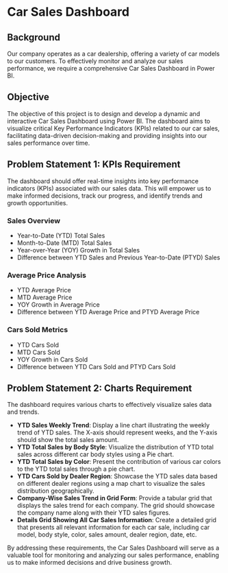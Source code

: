 # Car Sales Dashboard

## Background
Our company operates as a car dealership, offering a variety of car models to our customers. To effectively monitor and analyze our sales performance, we require a comprehensive Car Sales Dashboard in Power BI.

## Objective
The objective of this project is to design and develop a dynamic and interactive Car Sales Dashboard using Power BI. The dashboard aims to visualize critical Key Performance Indicators (KPIs) related to our car sales, facilitating data-driven decision-making and providing insights into our sales performance over time.

## Problem Statement 1: KPIs Requirement
The dashboard should offer real-time insights into key performance indicators (KPIs) associated with our sales data. This will empower us to make informed decisions, track our progress, and identify trends and growth opportunities.

### Sales Overview
- Year-to-Date (YTD) Total Sales
- Month-to-Date (MTD) Total Sales
- Year-over-Year (YOY) Growth in Total Sales
- Difference between YTD Sales and Previous Year-to-Date (PTYD) Sales

### Average Price Analysis
- YTD Average Price
- MTD Average Price
- YOY Growth in Average Price
- Difference between YTD Average Price and PTYD Average Price

### Cars Sold Metrics
- YTD Cars Sold
- MTD Cars Sold
- YOY Growth in Cars Sold
- Difference between YTD Cars Sold and PTYD Cars Sold

## Problem Statement 2: Charts Requirement
The dashboard requires various charts to effectively visualize sales data and trends.

- **YTD Sales Weekly Trend**: Display a line chart illustrating the weekly trend of YTD sales. The X-axis should represent weeks, and the Y-axis should show the total sales amount.
- **YTD Total Sales by Body Style**: Visualize the distribution of YTD total sales across different car body styles using a Pie chart.
- **YTD Total Sales by Color**: Present the contribution of various car colors to the YTD total sales through a pie chart.
- **YTD Cars Sold by Dealer Region**: Showcase the YTD sales data based on different dealer regions using a map chart to visualize the sales distribution geographically.
- **Company-Wise Sales Trend in Grid Form**: Provide a tabular grid that displays the sales trend for each company. The grid should showcase the company name along with their YTD sales figures.
- **Details Grid Showing All Car Sales Information**: Create a detailed grid that presents all relevant information for each car sale, including car model, body style, color, sales amount, dealer region, date, etc.

By addressing these requirements, the Car Sales Dashboard will serve as a valuable tool for monitoring and analyzing our sales performance, enabling us to make informed decisions and drive business growth.
